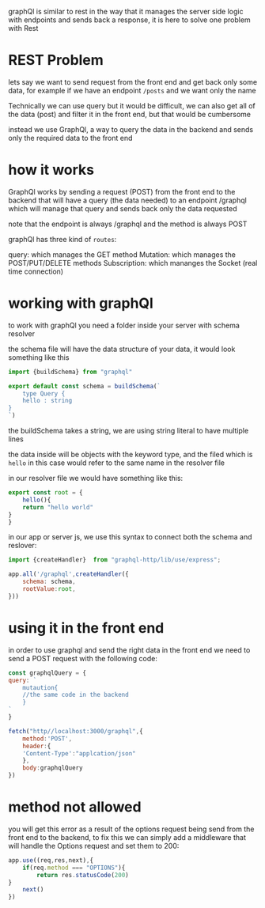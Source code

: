 graphQl is similar to rest in the way that it manages the server side logic with endpoints and sends back a response, it is here to solve one problem with Rest

# REST Problem

lets say we want to send request from the front end and get back only some data, for example if we have an endpoint `/posts` and we want only the name

Technically we can use query but it would be difficult, we can also get all of the data (post) and filter it in the front end, but that would be cumbersome

instead we use GraphQl, a way to query the data in the backend and sends only the required data to the front end

# how it works

GraphQl works by sending a request (POST) from the front end to the backend that will have a query (the data needed) to an endpoint /graphql which will manage that query and sends back only the data requested

note that the endpoint is always /graphql and the method is always POST

graphQl has three kind of `routes`:

query: which manages the GET method
Mutation: which manages the POST/PUT/DELETE methods
Subscription: which mananges the Socket (real time connection)

# working with graphQl

to work with graphQl you need a folder inside your server with
schema 
resolver

the schema file will have the data structure of your data, it would look something like this

```js
import {buildSchema} from "graphql"

export default const schema = buildSchema(`
    type Query {
    hello : string
}
`)
```

the buildSchema takes a string, we are using string literal to have multiple lines

the data inside will be objects with the keyword type, and the filed which is `hello` in this case would refer to the same name in the resolver file

in our resolver file we would have something like this:

```js
export const root = {
    hello(){
    return "hello world"
}
}
```

in our app or server js, we use this syntax to connect both the schema and reslover:

```js
import {createHandler}  from "graphql-http/lib/use/express";

app.all('/graphql',createHandler({
    schema: schema,
    rootValue:root,
}))
```

# using it in the front end

in order to use graphql and send the right data in the front end we need to send a POST request with the following code:

```js
const graphqlQuery = {
query: `
    mutaution{
    //the same code in the backend
    }
`
}

fetch("http//localhost:3000/graphql",{
    method:'POST',
    header:{
    'Content-Type':"applcation/json"
    },
    body:graphqlQuery
})
```

# method not allowed

you will get this error as a result of the options request being send from the front end to the backend, to fix this we can simply add a middleware that will handle the Options request and set them to 200:

```js
app.use((req,res,next),{
    if(req.method === "OPTIONS"){
        return res.statusCode(200)
}
    next()
})
```

